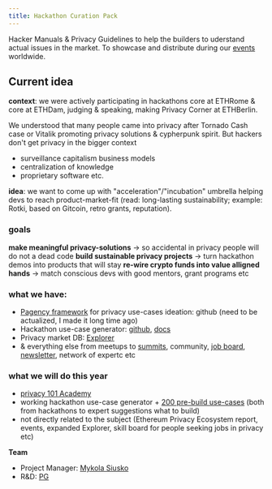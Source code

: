 ```yaml
---
title: Hackathon Curation Pack
---
```


Hacker Manuals & Privacy Guidelines to help the builders to uderstand actual issues in the market.
To showcase and distribute during our [events](https://lu.ma/calendar/manage/cal-WJeK56sraztsiIa) worldwide.

## **Current idea** 

**context**: we were actively participating in hackathons core at ETHRome & core at ETHDam, judging & speaking, making Privacy Corner at ETHBerlin.

We understood that many people came into privacy after Tornado Cash case or Vitalik promoting privacy solutions & cypherpunk spirit.
But hackers don't get privacy in the bigger context
- surveillance capitalism business models
- centralization of knowledge
- proprietary software etc.

**idea**: we want to come up with "acceleration"/"incubation" umbrella helping devs to reach product-market-fit (read: long-lasting sustainability; example: Rotki, based on Gitcoin, retro grants, reputation).

### goals
**make meaningful privacy-solutions** -> so accidental in privacy people will do not a dead code
**build sustainable privacy projects** -> turn hackathon demos into products that will stay
**re-wire crypto funds into value alligned hands** -> match conscious devs with good mentors, grant programs etc

### **what we have**:
- [Pagency framework](https://github.com/web3privacy/pagency) for privacy use-cases ideation: github (need to be actualized, I made it long time ago)
- Hackathon use-case generator: [github](https://github.com/web3privacy/docs/blob/main/src/content/docs/projects/hackathon-use-cases-generator.md), [docs](https://github.com/web3privacy/docs/blob/main/src/content/docs/projects/hackathon-use-cases-generator.md)
- Privacy market DB: [Explorer](https://explorer.web3privacy.info)
- & everything else from meetups to [summits](https://summit.web3privacy.info/), community, [job board](https://jobs.web3privacy.info), [newsletter](http://news.web3privacy.info), network of expertc etc

### **what we will do this year**
- [privacy 101 Academy](https://github.com/web3privacy/projects/issues/8)
- working hackathon use-case generator + [200 pre-build use-cases](https://github.com/web3privacy/web3privacy/blob/main/Market%20overview/Ethereum%20Ecosystem/Hackathon%20projects.md) (both from hackathons to expert suggestions what to build)
- not directly related to the subject (Ethereum Privacy Ecosystem report, events, expanded Explorer, skill board for people seeking jobs in privacy etc)

**Team**
- Project Manager: [Mykola Siusko](https://github.com/Msiusko)
- R&D: [PG](https://github.com/EclecticSamurai)
